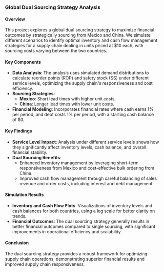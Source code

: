 ### Global Dual Sourcing Strategy Analysis

#### Overview
This project explores a global dual sourcing strategy to maximize financial outcomes by strategically sourcing from Mexico and China. We simulate different scenarios to identify optimal inventory and cash flow management strategies for a supply chain dealing in units priced at $10 each, with sourcing costs varying between the two countries.

#### Key Components
- **Data Analysis**: The analysis uses simulated demand distributions to calculate reorder points (ROP) and safety stock (SS) under different service levels, optimizing the supply chain's responsiveness and cost efficiency.
- **Sourcing Strategies**:
  - **Mexico**: Short lead times with higher unit costs.
  - **China**: Longer lead times with lower unit costs.
- **Financial Modeling**: Incorporates financial rates where cash earns 1% per period, and debt costs 1% per period, with a starting cash balance of $0.

#### Key Findings
- **Service Level Impact**: Analysis under different service levels shows how they significantly affect inventory levels, cash balance, and overall financial stability.
- **Dual Sourcing Benefits**:
  - Enhanced inventory management by leveraging short-term responsiveness from Mexico and cost-effective bulk ordering from China.
  - Improved cash flow management through careful balancing of sales revenue and order costs, including interest and debt management.
  
#### Simulation Results
- **Inventory and Cash Flow Plots**: Visualizations of inventory levels and cash balances for both countries, using a log scale for better clarity on trends.
- **Financial Outcomes**: The dual sourcing strategy generally results in better financial outcomes compared to single sourcing, with significant improvements in operational efficiency and scalability.

#### Conclusion
The dual sourcing strategy provides a robust framework for optimizing supply chain operations, demonstrating superior financial results and improved supply chain responsiveness.

